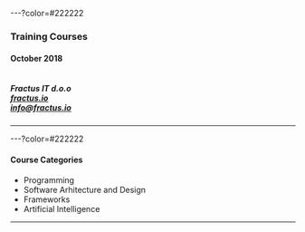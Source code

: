 ---?color=#222222

### Training Courses <br>
#### October 2018<br><br>
##### Fractus IT d.o.o<br>[fractus.io](https://fractus.io)<br>[info@fractus.io](mailto:info@fractus.io)<br>

---

---?color=#222222

#### Course Categories<br>
- Programming
- Software Arhitecture and Design 
- Frameworks 
- Artificial Intelligence
    
---


